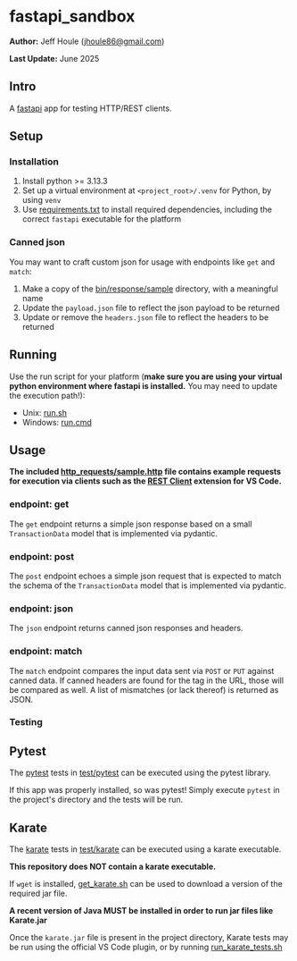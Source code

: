 # fastapi_sandbox

**Author:** Jeff Houle (jhoule86@gmail.com)

**Last Update:** June 2025

## Intro

A [fastapi](https://fastapi.tiangolo.com/) app for testing HTTP/REST clients.

## Setup

### Installation

1. Install python >= 3.13.3
2. Set up a virtual environment at `<project_root>/.venv` for Python, by using `venv`
2. Use [requirements.txt](requirements.txt) to install required dependencies, including the correct `fastapi` executable for the platform

### Canned json

You may want to craft custom json for usage with endpoints like `get` and `match`:
1. Make a copy of the [bin/response/sample](bin/response/sample) directory, with a meaningful name
2. Update the `payload.json` file to reflect the json payload to be returned
3. Update or remove the `headers.json` file to reflect the headers to be returned

## Running

Use the run script for your platform (**make sure you are using your virtual python environment where fastapi is installed.** You may need to update the execution path!):
* Unix: [run.sh](run.sh)
* Windows: [run.cmd](run.cmd)

## Usage

**The included [http_requests/sample.http](http_requests/sample.http) file contains example requests for execution via clients such as the [REST Client](https://marketplace.visualstudio.com/items?itemName=humao.rest-client) extension for VS Code.**

### endpoint: get

The `get` endpoint returns a simple json response based on a small `TransactionData` model that is implemented via pydantic.

### endpoint: post

The `post` endpoint echoes a simple json request that is expected to match the schema of the `TransactionData` model that is implemented via pydantic.

### endpoint: json

The `json` endpoint returns canned json responses and headers.

### endpoint: match

The `match` endpoint compares the input data sent via `POST` or `PUT` against canned data. If canned headers are found for the tag in the URL, those will be compared as well.
A list of mismatches (or lack thereof) is returned as JSON.

### Testing

## Pytest
The [pytest](https://pypi.org/project/pytest/) tests in [test/pytest](test/pytest) can be executed using the pytest library.

If this app was properly installed, so was pytest!
Simply execute `pytest` in the project's directory and the tests will be run.

## Karate
The [karate](https://karatelabs.github.io/karate/) tests in [test/karate](test/karate) can be executed using a karate executable.

**This repository does NOT contain a karate executable.**

If `wget` is installed, [get_karate.sh](get_karate.sh) can be used to download a version of the required jar file.

**A recent version of Java MUST be installed in order to run jar files like Karate.jar**

Once the `karate.jar` file is present in the project directory, Karate tests may be run using the official VS Code plugin, or by running [run_karate_tests.sh](run_karate_tests.sh)
